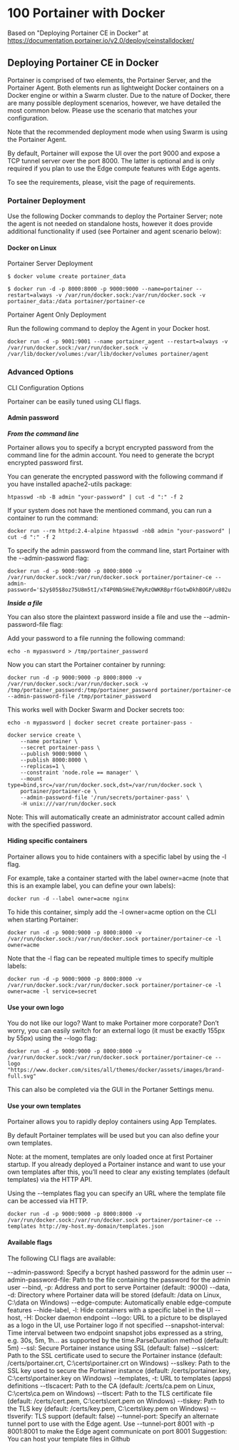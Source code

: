 # 100 Portainer with Docker

Based on "Deploying Portainer CE in Docker" at https://documentation.portainer.io/v2.0/deploy/ceinstalldocker/

## Deploying Portainer CE in Docker

Portainer is comprised of two elements, the Portainer Server, and the Portainer Agent. Both elements run as lightweight Docker containers on a Docker engine or within a Swarm cluster. Due to the nature of Docker, there are many possible deployment scenarios, however, we have detailed the most common below. Please use the scenario that matches your configuration.

Note that the recommended deployment mode when using Swarm is using the Portainer Agent.

By default, Portainer will expose the UI over the port 9000 and expose a TCP tunnel server over the port 8000. The latter is optional and is only required if you plan to use the Edge compute features with Edge agents.

To see the requirements, please, visit the page of requirements.

### Portainer Deployment

Use the following Docker commands to deploy the Portainer Server; note the agent is not needed on standalone hosts, however it does provide additional functionality if used (see Portainer and agent scenario below):

#### Docker on Linux

Portainer Server Deployment

```
$ docker volume create portainer_data
```

```
$ docker run -d -p 8000:8000 -p 9000:9000 --name=portainer --restart=always -v /var/run/docker.sock:/var/run/docker.sock -v portainer_data:/data portainer/portainer-ce
```

Portainer Agent Only Deployment

Run the following command to deploy the Agent in your Docker host.

```
docker run -d -p 9001:9001 --name portainer_agent --restart=always -v /var/run/docker.sock:/var/run/docker.sock -v /var/lib/docker/volumes:/var/lib/docker/volumes portainer/agent
```

### Advanced Options

CLI Configuration Options

Portainer can be easily tuned using CLI flags.

#### Admin password

***From the command line***

Portainer allows you to specify a bcrypt encrypted password from the command line for the admin account. You need to generate the bcrypt encrypted password first.

You can generate the encrypted password with the following command if you have installed apache2-utils package:

```
htpasswd -nb -B admin "your-password" | cut -d ":" -f 2
```

If your system does not have the mentioned command, you can run a container to run the command:

```
docker run --rm httpd:2.4-alpine htpasswd -nbB admin "your-password" | cut -d ":" -f 2
```

To specify the admin password from the command line, start Portainer with the --admin-password flag:

```
docker run -d -p 9000:9000 -p 8000:8000 -v /var/run/docker.sock:/var/run/docker.sock portainer/portainer-ce --admin-password='$2y$05$8oz75U8m5tI/xT4P0NbSHeE7WyRzOWKRBprfGotwDkhBOGP/u802u'
```

***Inside a file***

You can also store the plaintext password inside a file and use the --admin-password-file flag:

Add your password to a file running the following command:

```
echo -n mypassword > /tmp/portainer_password
```

Now you can start the Portainer container by running:

```
docker run -d -p 9000:9000 -p 8000:8000 -v /var/run/docker.sock:/var/run/docker.sock -v /tmp/portainer_password:/tmp/portainer_password portainer/portainer-ce --admin-password-file /tmp/portainer_password
```

This works well with Docker Swarm and Docker secrets too:

```
echo -n mypassword | docker secret create portainer-pass -

docker service create \
    --name portainer \
    --secret portainer-pass \
    --publish 9000:9000 \
    --publish 8000:8000 \
    --replicas=1 \
    --constraint 'node.role == manager' \
    --mount type=bind,src=/var/run/docker.sock,dst=/var/run/docker.sock \
    portainer/portainer-ce \
    --admin-password-file '/run/secrets/portainer-pass' \
    -H unix:///var/run/docker.sock
```
    
Note: This will automatically create an administrator account called admin with the specified password.

#### Hiding specific containers

Portainer allows you to hide containers with a specific label by using the -l flag.

For example, take a container started with the label owner=acme (note that this is an example label, you can define your own labels):

```
docker run -d --label owner=acme nginx
```

To hide this container, simply add the -l owner=acme option on the CLI when starting Portainer:

```
docker run -d -p 9000:9000 -p 8000:8000 -v /var/run/docker.sock:/var/run/docker.sock portainer/portainer-ce -l owner=acme
```

Note that the -l flag can be repeated multiple times to specify multiple labels:

```
docker run -d -p 9000:9000 -p 8000:8000 -v /var/run/docker.sock:/var/run/docker.sock portainer/portainer-ce -l owner=acme -l service=secret
```

#### Use your own logo

You do not like our logo? Want to make Portainer more corporate? Don’t worry, you can easily switch for an external logo (it must be exactly 155px by 55px) using the --logo flag:

```
docker run -d -p 9000:9000 -p 8000:8000 -v /var/run/docker.sock:/var/run/docker.sock portainer/portainer-ce --logo "https://www.docker.com/sites/all/themes/docker/assets/images/brand-full.svg"
```

This can also be completed via the GUI in the Portaner Settings menu.

#### Use your own templates

Portainer allows you to rapidly deploy containers using App Templates.

By default Portainer templates will be used but you can also define your own templates.

Note: at the moment, templates are only loaded once at first Portainer startup. If you already deployed a Portainer instance and want to use your own templates after this, you’ll need to clear any existing templates (default templates) via the HTTP API.

Using the --templates flag you can specify an URL where the template file can be accessed via HTTP.

```
docker run -d -p 9000:9000 -p 8000:8000 -v /var/run/docker.sock:/var/run/docker.sock portainer/portainer-ce --templates http://my-host.my-domain/templates.json
```

#### Available flags
The following CLI flags are available:

--admin-password: Specify a bcrypt hashed password for the admin user
--admin-password-file: Path to the file containing the password for the admin user
--bind, -p: Address and port to serve Portainer (default: :9000)
--data, -d: Directory where Portainer data will be stored (default: /data on Linux, C:\data on Windows)
--edge-compute: Automatically enable edge-compute features
--hide-label, -l: Hide containers with a specific label in the UI
--host, -H: Docker daemon endpoint
--logo: URL to a picture to be displayed as a logo in the UI, use Portainer logo if not specified
--snapshot-interval: Time interval between two endpoint snapshot jobs expressed as a string, e.g. 30s, 5m, 1h… as supported by the time.ParseDuration method (default: 5m)
--ssl: Secure Portainer instance using SSL (default: false)
--sslcert: Path to the SSL certificate used to secure the Portainer instance (default: /certs/portainer.crt, C:\certs\portainer.crt on Windows)
--sslkey: Path to the SSL key used to secure the Portainer instance (default: /certs/portainer.key, C:\certs\portainer.key on Windows)
--templates, -t: URL to templates (apps) definitions
--tlscacert: Path to the CA (default: /certs/ca.pem on Linux, C:\certs\ca.pem on Windows)
--tlscert: Path to the TLS certificate file (default: /certs/cert.pem, C:\certs\cert.pem on Windows)
--tlskey: Path to the TLS key (default: /certs/key.pem, C:\certs\key.pem on Windows)
--tlsverify: TLS support (default: false)
--tunnel-port: Specify an alternate tunnel port to use with the Edge agent. Use --tunnel-port 8001 with -p 8001:8001 to make the Edge agent communicate on port 8001
Suggestion: You can host your template files in Github
